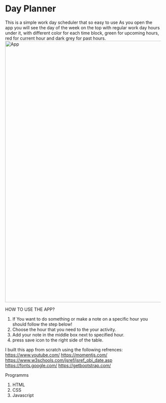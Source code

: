 # Day Planner
This is a simple work day scheduler that so easy to use
As you open the app you will see the day of the week on the top with regular work day hours under it, with different color for each time block, green for upcoming hours, red for current hour and dark grey for past hours.
<img width="843" alt="App" src="https://user-images.githubusercontent.com/99248057/167286674-7e891c1c-29c8-4c26-b529-4dd7ed576066.png">



HOW TO USE THE APP?
1. If You want to do something or make a note on a specific hour you should follow the step below!
2. Choose the hour that you need to the your activity.
3. Add your note in the middle box next to specified hour.
4. press save icon to the right side of the table.

I built this app from scratch using the following refrences:
https://www.youtube.com/
https://momentjs.com/
https://www.w3schools.com/jsref/jsref_obj_date.asp
https://fonts.google.com/
https://getbootstrap.com/

Programms
1. HTML
2. CSS
3. Javascript
